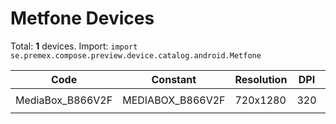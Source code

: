 # Metfone Devices

Total: **1** devices. Import: `import se.premex.compose.preview.device.catalog.android.Metfone`

| Code | Constant | Resolution | DPI | Compose Spec | Preview Usage |
|------|----------|------------|-----|-------------|---------------|
| MediaBox_B866V2F | MEDIABOX_B866V2F | 720x1280 | 320 | `spec:width=720px,height=1280px,dpi=320` | `@Preview(device = Metfone.MEDIABOX_B866V2F)` |

<!-- Generated automatically. Do not edit manually. -->
